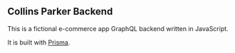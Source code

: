 ## Collins Parker Backend

This is a fictional e-commerce app GraphQL backend written in JavaScript.

It is built with [Prisma](https://prisma.io).